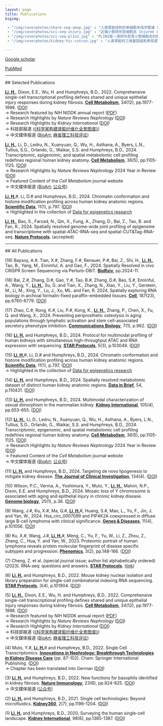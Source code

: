 ```yaml
---
layout: page
title: Publications
bigimg:

 - "/img/coverphotos/share-seq-umap.jpg" : "人类肾脏结构的单细胞多组学图谱 Single-cell multimodal atlas for human kidneys (Cell Metabolism 2024)"
 - "/img/coverphotos/sci-seq-injury.jpg" : "近端小管损伤型细胞态 Injured cell states of the proximal tubule (Cell Metabolism 2022；左图被选为NIDDK年度报告唯一插图)"
 - "/img/coverphotos/sci-seq-plin2.jpg" : "PLIN2是一类损伤型肾小管细胞态的脂滴标志物 PLIN2 is a lipid droplet marker in Type 1 Injured PT cells (Cell Metabolism 2022)"
 - "/img/coverphotos/kidney-hic-cutrun.jpg" : "人类肾脏的三维基因组和表观遗传组 The 3D genomics and epigenomics of the human kidney (Scientific Data 2024)"

---
```



<a href="https://scholar.google.com/citations?user=6EkjrvkAAAAJ&hl=en&oi=ao" target="_blank">Google scholar</a><br>

<a href="https://www.ncbi.nlm.nih.gov/myncbi/haikuo.li.1/bibliography/public/" target="_blank">PubMed</a><br>

<hr>
## Selected Publications

<strong><u>Li, H.</u></strong>, Dixon, E.E., Wu, H. and Humphreys, B.D., 2022. Comprehensive single-cell transcriptional profiling defines shared and unique epithelial injury responses during kidney fibrosis. <strong><u>Cell Metabolism</u></strong>, 34(12), pp.1977-1998. (<a href="https://doi.org/10.1016/j.cmet.2022.09.026" target="_blank">DOI</a>)<br>
→	Research featured by NIH NIDDK annual report (<a href="https://www.niddk.nih.gov/-/media/Files/Strategic-Plans/2024/NIDDK_RecentAdvances_2024-KUH.pdf" target="_blank">PDF</a>)<br>
→	Research Highlights by <i>Nature Reviews Nephrology</i> (<a href="https://doi.org/10.1038/s41581-022-00657-x" target="_blank">DOI</a>)<br>
→	Research Highlights by <i>Kidney International</i> (<a href="https://doi.org/10.1016/j.kint.2023.02.005" target="_blank">DOI</a>)<br>
→	科技部报道 (<a href="https://www.most.gov.cn/ztzl/gnwkjdt/202211/t20221111_183450.html" target="_blank">《科学家构建肾脏纤维化全景图谱》</a>)<br>
→	中文媒体报道 (<a href="https://mp.weixin.qq.com/s/1-JbkuPvXk3-Y5-cocJn3Q" target="_blank">BioArt</a>; <a href="https://mp.weixin.qq.com/s/tRLhBHvm4BKw3VJ8IUiXuA" target="_blank">麻省理工科技评论</a>)
<br>

<strong><u>Li, H.</u></strong>, Li, D., Ledru, N., Xuanyuan, Q., Wu, H., Asthana, A., Byers, L.N., Tullius, S.G., Orlando, G., Waikar, S.S. and Humphreys, B.D., 2024. Transcriptomic, epigenomic, and spatial metabolomic cell profiling redefines regional human kidney anatomy. <strong><u>Cell Metabolism</u></strong>, 36(5), pp.1105-1125.  (<a href="https://doi.org/10.1016/j.cmet.2024.02.015" target="_blank">DOI</a>)<br>
→	Research Highlights by <i>Nature Reviews Nephrology</i> 2024 Year in Review (<a href="https://doi.org/10.1038/s41581-024-00919-w" target="_blank">DOI</a>)<br>
→	Featured Content of the <i>Cell Metabolism</i> journal website<br>
→	中文媒体报道 (<a href="https://mp.weixin.qq.com/s/EZZC0j3wezH26dazQr_swQ" target="_blank">BioArt</a>; <a href="https://mp.weixin.qq.com/s/jdNkc0TlyETwB1TnJLkj0w" target="_blank">公众号</a>)
<br>

<strong><u>Li, H.</u></strong>#, Li, D.# and Humphreys, B.D., 2024. Chromatin conformation and histone modification profiling across human kidney anatomic regions. <strong><u>Scientific Data</u></strong>, 11(1), p.797. (<a href="https://doi.org/10.1038/s41597-024-03648-8" target="_blank">DOI</a>)<br>
→	Highlighted in the collection of <a href="https://www.nature.com/collections/fehdjjbjce" target="_blank">Data for epigenetics research</a>
<br>

<strong><u>Li, H.</u></strong>, Bao, S., Farzad, N., Qin, X., Fung, A., Zhang, D., Bai, Z., Tao, B. and Fan, R., 2024. Spatially resolved genome-wide joint profiling of epigenome and transcriptome with spatial-ATAC-RNA-seq and spatial-CUT&Tag-RNA-seq. <strong><u>Nature Protocols</u></strong>. (accepted)
<br>

<hr>
## All Publications


(19) Baysoy, A.#, Tian, X.#, Zhang, F.#, Renauer, P.#, Bai, Z., Shi, H., <strong><u>Li, H.</u></strong>, Tao, B., Yang, M., Enninful, A. and Gao, F., 2024. Spatially Resolved in vivo CRISPR Screen Sequencing via Perturb-DBiT. <strong><u>BioRxiv</u></strong>, pp.2024-11.
<br>

(18) Bai, Z.#, Zhang, D.#, Gao, Y.#, Tao, B.#, Zhang, D.#, Bao, S.#, Enninful, A., Wang, Y., <strong><u>Li, H.</u></strong>, Su, G. and Tian, X., Zhang, N., Xiao, Y., Liu, Y., Gerstein, M., Li, M., Xing, Y., Lu, J., Xu, ML. and Fan, R. 2024. Spatially exploring RNA biology in archival formalin-fixed paraffin-embedded tissues. <strong><u>Cell</u></strong>, 187(23), pp.6760-6779. ([DOI](https://doi.org/10.1016/j.cell.2024.09.001))
<br>

(17) Zhao, C.#, Rong, K.#, Liu, P.#, Kong, K., <strong><u>Li, H.</u></strong>, Zhang, P., Chen, X., Fu, Q. and Wang, X., 2024. Preventing periprosthetic osteolysis in aging populations through lymphatic activation and stem cell-associated secretory phenotype inhibition. <strong><u>Communications Biology</u></strong>, 7(1), p.962. ([DOI](https://doi.org/10.1038/s42003-024-06664-x))
<br>

(16) <strong><u>Li, H.</u></strong> and Humphreys, B.D., 2024. Protocol for multimodal profiling of human kidneys with simultaneous high-throughput ATAC and RNA expression with sequencing. <strong><u>STAR Protocols</u></strong>, 5(3), p.103049. ([DOI](https://doi.org/10.1016/j.xpro.2024.103049))
<br>

(15) <strong><u>Li, H.</u></strong>#, Li, D.# and Humphreys, B.D., 2024. Chromatin conformation and histone modification profiling across human kidney anatomic regions. <strong><u>Scientific Data</u></strong>, 11(1), p.797. (<a href="https://doi.org/10.1038/s41597-024-03648-8" target="_blank">DOI</a>)<br>
→	Highlighted in the collection of <a href="https://www.nature.com/collections/fehdjjbjce" target="_blank">Data for epigenetics research</a>
<br>

(14) <strong><u>Li, H.</u></strong> and Humphreys, B.D., 2024. Spatially resolved metabolomic dataset of distinct human kidney anatomic regions. <strong><u>Data in Brief</u></strong>, 54, p.110431. ([DOI](https://doi.org/10.1016/j.dib.2024.110431))
<br>

(13) <strong><u>Li, H.</u></strong> and Humphreys, B.D., 2024. Multimodal characterization of sexual dimorphism in the mammalian kidney. <strong><u>Kidney International</u></strong>, 105(4), pp.653-655. ([DOI](https://doi.org/10.1016/j.kint.2023.11.017))
<br>

(12) <strong><u>Li, H.</u></strong>, Li, D., Ledru, N., Xuanyuan, Q., Wu, H., Asthana, A., Byers, L.N., Tullius, S.G., Orlando, G., Waikar, S.S. and Humphreys, B.D., 2024. Transcriptomic, epigenomic, and spatial metabolomic cell profiling redefines regional human kidney anatomy. <strong><u>Cell Metabolism</u></strong>, 36(5), pp.1105-1125.  (<a href="https://doi.org/10.1016/j.cmet.2024.02.015" target="_blank">DOI</a>)<br>
→	Research Highlights by <i>Nature Reviews Nephrology</i> 2024 Year in Review (<a href="https://doi.org/10.1038/s41581-024-00919-w" target="_blank">DOI</a>)<br>
→	Featured Content of the <i>Cell Metabolism</i> journal website<br>
→	中文媒体报道 (<a href="https://mp.weixin.qq.com/s/EZZC0j3wezH26dazQr_swQ" target="_blank">BioArt</a>; <a href="https://mp.weixin.qq.com/s/jdNkc0TlyETwB1TnJLkj0w" target="_blank">公众号</a>)
<br>

(11) <strong><u>Li, H.</u></strong> and Humphreys, B.D., 2024. Targeting de novo lipogenesis to mitigate kidney disease. <strong><u>The Journal of Clinical Investigation</u></strong>, 134(4). ([DOI](https://doi.org/10.1172/JCI178125))
<br>

(10) Wilson, P.C., Verma, A., Yoshimura, Y., Muto, Y., <strong><u>Li, H.</u></strong>, Malvin, N.P., Dixon, E.E. and Humphreys, B.D., 2024. Mosaic loss of Y chromosome is associated with aging and epithelial injury in chronic kidney disease. <strong><u>Genome biology</u></strong>, 25(1), p.36. ([DOI](https://doi.org/10.1186/s13059-024-03173-2))
<br>

(9) Wang, J.#, Ku, X.#, Ma, Q.#, <strong><u>Li, H.</u></strong>#, Huang, S.#, Mao, L., Yu, F., Jin, J. and Yan, W., 2024. Hsa_circ_0007099 and PIP4K2A coexpressed in diffuse large B-cell lymphoma with clinical significance. <strong><u>Genes & Diseases</u></strong>, 11(4), p.101056. ([DOI](https://doi.org/10.1016/j.gendis.2023.06.025))
<br>

(8) Ku, X.#, Wang, J.#, <strong><u>Li, H.</u></strong>#, Meng, C., Yu, F., Yu, W., Li, Z., Zhou, Z., Zhang, C., Hua, Y. and Yan, W., 2023. Proteomic portrait of human lymphoma reveals protein molecular fingerprint of disease specific subtypes and progression. <strong><u>Phenomics</u></strong>, 3(2), pp.148-166. ([DOI](https://doi.org/10.1007/s43657-022-00075-w))
<br>

(7) Cheng, Z. et al. (special journal issue; author list alphabetically ordered) (2023). RNA-seq: questions and answers. <strong><u>STAR Protocols</u></strong>. ([link](https://star-protocols.cell.com/protocols/2648))<br>

(6) <strong><u>Li, H.</u></strong> and Humphreys, B.D., 2022. Mouse kidney nuclear isolation and library preparation for single-cell combinatorial indexing RNA sequencing. <strong><u>STAR Protocols</u></strong>, 3(4), p.101904. ([DOI](https://doi.org/10.1016/j.xpro.2022.101904))
<br>

(5) <strong><u>Li, H.</u></strong>, Dixon, E.E., Wu, H. and Humphreys, B.D., 2022. Comprehensive single-cell transcriptional profiling defines shared and unique epithelial injury responses during kidney fibrosis. <strong><u>Cell Metabolism</u></strong>, 34(12), pp.1977-1998. (<a href="https://doi.org/10.1016/j.cmet.2022.09.026" target="_blank">DOI</a>)<br>
→	Research featured by NIH NIDDK annual report (<a href="https://www.niddk.nih.gov/-/media/Files/Strategic-Plans/2024/NIDDK_RecentAdvances_2024-KUH.pdf" target="_blank">PDF</a>)<br>
→	Research Highlights by <i>Nature Reviews Nephrology</i> (<a href="https://doi.org/10.1038/s41581-022-00657-x" target="_blank">DOI</a>)<br>
→	Research Highlights by <i>Kidney International</i> (<a href="https://doi.org/10.1016/j.kint.2023.02.005" target="_blank">DOI</a>)<br>
→	科技部报道 (<a href="https://www.most.gov.cn/ztzl/gnwkjdt/202211/t20221111_183450.html" target="_blank">《科学家构建肾脏纤维化全景图谱》</a>)<br>
→	中文媒体报道 (<a href="https://mp.weixin.qq.com/s/1-JbkuPvXk3-Y5-cocJn3Q" target="_blank">BioArt</a>; <a href="https://mp.weixin.qq.com/s/tRLhBHvm4BKw3VJ8IUiXuA" target="_blank">麻省理工科技评论</a>)
<br>

(4) Muto, Y.#, <strong><u>Li, H.</u></strong># and Humphreys, B.D., 2022. Single Cell Transcriptomics. <strong><u>Innovations in Nephrology: Breakthrough Technologies in Kidney Disease Care</u></strong> (pp. 87-102). Cham: Springer International Publishing. ([DOI](https://doi.org/10.1007/978-3-031-11570-7_5))<br>
→	Chapter has been translated into German ([DOI](https://doi.org/10.1007/978-3-031-65236-3_5))
<br>

(3) <strong><u>Li, H.</u></strong> and Humphreys, B.D., 2022. New functions for basophils identified in kidney fibrosis. <strong><u>Nature Immunology</u></strong>, 23(6), pp.824-825. ([DOI](https://doi.org/10.1038/s41590-022-01221-2))
<br>
→	中文媒体报道 ([公众号](https://mp.weixin.qq.com/s/jFjeN07CrdPkRSjq42L2Lg))

(2) <strong><u>Li, H.</u></strong> and Humphreys, B.D., 2021. Single cell technologies: Beyond microfluidics. <strong><u>Kidney360</u></strong>, 2(7), pp.1196-1204. ([DOI](https://doi.org/10.34067/KID.0001822021))
<br>

(1) <strong><u>Li, H.</u></strong> and Humphreys, B.D., 2020. Surveying the human single-cell landscape. <strong><u>Kidney International</u></strong>, 98(6), pp.1385-1387. ([DOI](https://doi.org/10.1016/j.kint.2020.06.027))
<br>
